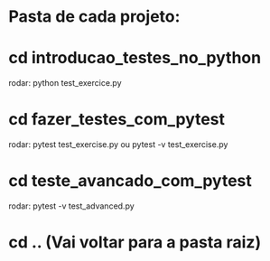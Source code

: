 # Pasta de cada projeto:

# cd introducao_testes_no_python
rodar:    python test_exercice.py

# cd fazer_testes_com_pytest
rodar:    pytest test_exercise.py ou pytest -v test_exercise.py

# cd teste_avancado_com_pytest
rodar:    pytest -v   test_advanced.py

# cd ..  (Vai voltar para a pasta raiz)


